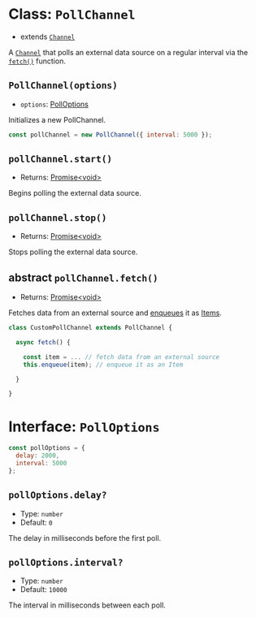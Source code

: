 # Class: `PollChannel`

- extends [`Channel`](./channel.md)

A [`Channel`](./channel.md) that polls an external data source on a regular interval via the [`fetch()`](#abstract-pollChannel.fetch()) function.

## `PollChannel(options)`

- `options`: [PollOptions](#Interface-PollOptions)

Initializes a new PollChannel.

```javascript
const pollChannel = new PollChannel({ interval: 5000 });
```

## `pollChannel.start()`
- Returns: [Promise\<void\>](https://developer.mozilla.org/en-US/docs/Web/JavaScript/Reference/Global_Objects/Promise)

Begins polling the external data source.

## `pollChannel.stop()`
- Returns: [Promise\<void\>](https://developer.mozilla.org/en-US/docs/Web/JavaScript/Reference/Global_Objects/Promise)

Stops polling the external data source.

## abstract `pollChannel.fetch()`
- Returns: [Promise\<void\>](https://developer.mozilla.org/en-US/docs/Web/JavaScript/Reference/Global_Objects/Promise)

Fetches data from an external source and [enqueues](./channel.md#channel.enqueue(item)) it as [Items](../item.md).

```javascript
class CustomPollChannel extends PollChannel {

  async fetch() {

    const item = ... // fetch data from an external source
    this.enqueue(item); // enqueue it as an Item

  }

}
```

# Interface: `PollOptions`

```javascript
const pollOptions = {
  delay: 2000,
  interval: 5000
};
```

## `pollOptions.delay?`
- Type: `number`
- Default: `0`

The delay in milliseconds before the first poll.

## `pollOptions.interval?`
- Type: `number`
- Default: `10000`

The interval in milliseconds between each poll.

